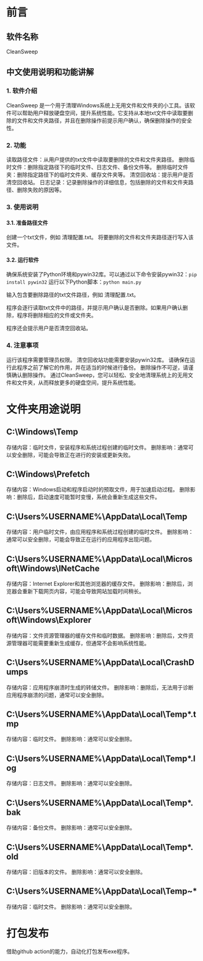 # 前言

## 软件名称

CleanSweep

## 中文使用说明和功能讲解

### 1. 软件介绍

CleanSweep 是一个用于清理Windows系统上无用文件和文件夹的小工具。该软件可以帮助用户释放硬盘空间，提升系统性能。它支持从本地txt文件中读取要删除的文件和文件夹路径，并且在删除操作前提示用户确认，确保删除操作的安全性。

### 2. 功能

读取路径文件：从用户提供的txt文件中读取要删除的文件和文件夹路径。
删除临时文件：删除指定路径下的临时文件、日志文件、备份文件等。
删除临时文件夹：删除指定路径下的临时文件夹、缓存文件夹等。
清空回收站：提示用户是否清空回收站。
日志记录：记录删除操作的详细信息，包括删除的文件和文件夹路径、删除失败的原因等。

### 3. 使用说明

#### 3.1. 准备路径文件

创建一个txt文件，例如 清理配置.txt。
将要删除的文件和文件夹路径逐行写入该文件。

#### 3.2. 运行软件

确保系统安装了Python环境和pywin32库。可以通过以下命令安装pywin32：`pip install pywin32`
运行以下Python脚本：`python main.py`

输入包含要删除路径的txt文件路径，例如 清理配置.txt。

程序会逐行读取txt文件中的路径，并提示用户确认是否删除。如果用户确认删除，程序将删除相应的文件或文件夹。

程序还会提示用户是否清空回收站。

### 4. 注意事项

运行该程序需要管理员权限。
清空回收站功能需要安装pywin32库。
请确保在运行此程序之前了解它的作用，并在适当的时候进行备份。
删除操作不可逆，请谨慎确认删除操作。
通过CleanSweep，您可以轻松、安全地清理系统上的无用文件和文件夹，从而释放更多的硬盘空间，提升系统性能。  

# 文件夹用途说明

## C:\Windows\Temp

存储内容：临时文件，安装程序和系统过程创建的临时文件。
删除影响：通常可以安全删除，可能会导致正在进行的安装或更新失败。

## C:\Windows\Prefetch

存储内容：Windows启动和程序启动时的预取文件，用于加速启动过程。
删除影响：删除后，启动速度可能暂时变慢，系统会重新生成这些文件。

## C:\Users%USERNAME%\AppData\Local\Temp

存储内容：用户临时文件，由应用程序和系统过程创建的临时文件。
删除影响：通常可以安全删除，可能会导致正在运行的应用程序出现问题。

## C:\Users%USERNAME%\AppData\Local\Microsoft\Windows\INetCache

存储内容：Internet Explorer和其他浏览器的缓存文件。
删除影响：删除后，浏览器会重新下载网页内容，可能会导致网站加载时间稍长。

## C:\Users%USERNAME%\AppData\Local\Microsoft\Windows\Explorer

存储内容：文件资源管理器的缓存文件和临时数据。
删除影响：删除后，文件资源管理器可能需要重新生成缓存，但通常不会影响系统性能。

## C:\Users%USERNAME%\AppData\Local\CrashDumps

存储内容：应用程序崩溃时生成的转储文件。
删除影响：删除后，无法用于诊断应用程序崩溃的问题，通常可以安全删除。

## C:\Users%USERNAME%\AppData\Local\Temp*.tmp

存储内容：临时文件。
删除影响：通常可以安全删除。

## C:\Users%USERNAME%\AppData\Local\Temp*.log

存储内容：日志文件。
删除影响：通常可以安全删除。

## C:\Users%USERNAME%\AppData\Local\Temp*.bak

存储内容：备份文件。
删除影响：通常可以安全删除。

## C:\Users%USERNAME%\AppData\Local\Temp*.old

存储内容：旧版本的文件。
删除影响：通常可以安全删除。

## C:\Users%USERNAME%\AppData\Local\Temp~*

存储内容：临时文件。
删除影响：通常可以安全删除。

# 打包发布

借助github action的能力，自动化打包发布exe程序。

